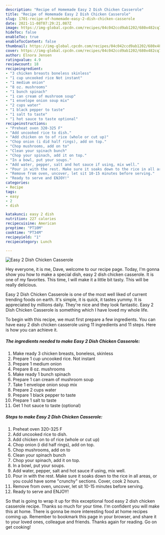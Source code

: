 ```yaml
---
description: "Recipe of Homemade Easy 2 Dish Chicken Casserole"
title: "Recipe of Homemade Easy 2 Dish Chicken Casserole"
slug: 1701-recipe-of-homemade-easy-2-dish-chicken-casserole
date: 2021-11-08T07:29:21.087Z
image: https://img-global.cpcdn.com/recipes/04c042ccd9ab1202/680x482cq70/easy-2-dish-chicken-casserole-recipe-main-photo.jpg
hideToc: false
enableToc: true
enableTocContent: false
thumbnail: https://img-global.cpcdn.com/recipes/04c042ccd9ab1202/680x482cq70/easy-2-dish-chicken-casserole-recipe-main-photo.jpg
cover: https://img-global.cpcdn.com/recipes/04c042ccd9ab1202/680x482cq70/easy-2-dish-chicken-casserole-recipe-main-photo.jpg
author: Elnora Jensen
ratingvalue: 4.9
reviewcount: 18
recipeingredient:
- "3 chicken breasts boneless skinless"
- "1 cup uncooked rice Not instant"
- "1 medium onion"
- "8 oz. mushrooms"
- "1 bunch spinach"
- "1 can cream of mushroom soup"
- "1 envelope onion soup mix"
- "2 cups water"
- "1 black pepper to taste"
- "1 salt to taste"
- "1 hot sauce to taste optional"
recipeinstructions:
- "Preheat oven 320-325 F"
- "Add uncooked rice to dish."
- "Add chicken on to of rice (whole or cut up)"
- "Chop onion (i did half rings), add on top."
- "Chop mushrooms, add on to"
- "Clean your spinach bunch"
- "Chop your spinach, add it on top."
- "In a bowl, put your soups."
- "Add water, pepper, salt and hot sauce if using, mix well."
- "Pour in with the rest. Make sure it soaks down to the rice in all areas, or you could have some &#34;crunchy&#34; sections. Cover, cook 2 hours."
- "Remove from oven, uncover, let sit 10-15 minutes before serving."
- "Ready to serve and ENJOY!"
categories:
- Recipe
tags:
- easy
- 2
- dish

katakunci: easy 2 dish 
nutrition: 227 calories
recipecuisine: American
preptime: "PT10M"
cooktime: "PT34M"
recipeyield: "1"
recipecategory: Lunch

---
```



![Easy 2 Dish Chicken Casserole](https://img-global.cpcdn.com/recipes/04c042ccd9ab1202/680x482cq70/easy-2-dish-chicken-casserole-recipe-main-photo.jpg)

Hey everyone, it is me, Dave, welcome to our recipe page. Today, I'm gonna show you how to make a special dish, easy 2 dish chicken casserole. It is one of my favorites. This time, I will make it a little bit tasty. This will be really delicious.



Easy 2 Dish Chicken Casserole is one of the most well liked of current trending foods on earth. It's simple, it is quick, it tastes yummy. It is appreciated by millions daily. They're nice and they look fantastic. Easy 2 Dish Chicken Casserole is something which I have loved my whole life.


To begin with this recipe, we must first prepare a few ingredients. You can have easy 2 dish chicken casserole using 11 ingredients and 11 steps. Here is how you can achieve it.

<!--inarticleads1-->

##### The ingredients needed to make Easy 2 Dish Chicken Casserole:

1. Make ready 3 chicken breasts, boneless, skinless
1. Prepare 1 cup uncooked rice. Not instant
1. Prepare 1 medium onion
1. Prepare 8 oz. mushrooms
1. Make ready 1 bunch spinach
1. Prepare 1 can cream of mushroom soup
1. Take 1 envelope onion soup mix
1. Prepare 2 cups water
1. Prepare 1 black pepper to taste
1. Prepare 1 salt to taste
1. Get 1 hot sauce to taste (optional)




<!--inarticleads2-->

##### Steps to make Easy 2 Dish Chicken Casserole:

1. Preheat oven 320-325 F
1. Add uncooked rice to dish.
1. Add chicken on to of rice (whole or cut up)
1. Chop onion (i did half rings), add on top.
1. Chop mushrooms, add on to
1. Clean your spinach bunch
1. Chop your spinach, add it on top.
1. In a bowl, put your soups.
1. Add water, pepper, salt and hot sauce if using, mix well.
1. Pour in with the rest. Make sure it soaks down to the rice in all areas, or you could have some &#34;crunchy&#34; sections. Cover, cook 2 hours.
1. Remove from oven, uncover, let sit 10-15 minutes before serving.
1. Ready to serve and ENJOY!



So that is going to wrap it up for this exceptional food easy 2 dish chicken casserole recipe. Thanks so much for your time. I'm confident you will make this at home. There is gonna be more interesting food at home recipes coming up. Remember to bookmark this page in your browser, and share it to your loved ones, colleague and friends. Thanks again for reading. Go on get cooking!
